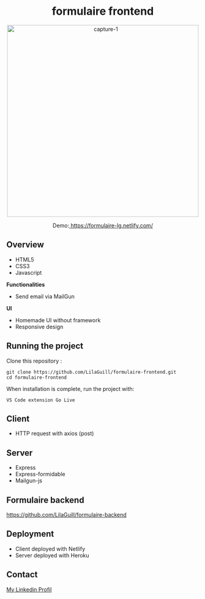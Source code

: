 <h1 align="center">formulaire frontend</h1>

<p align="center">
  <img width="500" src="https://github.com/LilaGuill/formulaire-frontend/blob/master/img/scren.png" alt="capture-1">
</p>

<p align="center">
  Demo:<a href="https://formulaire-lg.netlify.com/" target="_blank"> https://formulaire-lg.netlify.com/</a>
</p>

## Overview

- HTML5
- CSS3
- Javascript

**Functionalities**

- Send email via MailGun

**UI**

- Homemade UI without framework
- Responsive design

## Running the project

Clone this repository :

```
git clone https://github.com/LilaGuill/formulaire-frontend.git
cd formulaire-frontend
```

When installation is complete, run the project with:

```
VS Code extension Go Live
```

## Client

- HTTP request with axios (post)

## Server

- Express
- Express-formidable
- Mailgun-js

## Formulaire backend

<a href="https://github.com/LilaGuill/formulaire-backend">https://github.com/LilaGuill/formulaire-backend</a>

## Deployment

- Client deployed with Netlify
- Server deployed with Heroku

## Contact

<a href="https://www.linkedin.com/in/lila-guillermic-66542476/" target="_blank">My Linkedin Profil</a>
